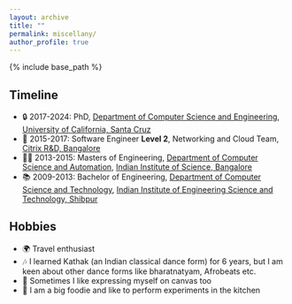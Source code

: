 ```yaml
---
layout: archive
title: ""
permalink: miscellany/
author_profile: true
---
```



{% include base_path %}

## Timeline

- 🔒 2017-2024: PhD, [Department of Computer Science and Engineering](https://engineering.ucsc.edu/departments/computer-science-and-engineering/), [University of California, Santa Cruz](https://www.ucsc.edu/about/)
- 💼 2015-2017: Software Engineer <b> Level 2</b>, Networking and Cloud Team, [Citrix R&D, Bangalore]()
- 👩‍💻 2013-2015: Masters of Engineering, [Department of Computer Science and Automation](https://www.csa.iisc.ac.in), [Indian Institute of Science, Bangalore](https://iisc.ac.in)
- 📚 2009-2013: Bachelor of Engineering, [Department of Computer Science and Technology](https://www.iiests.ac.in/IIEST/AcaUnitDetails/CST), [Indian Institute of Engineering Science and Technology, Shibpur](https://www.iiests.ac.in)

## Hobbies 

- 🌍 Travel enthusiast 
- 🎶 I learned Kathak (an Indian classical dance form) for 6 years, but I am keen about other dance forms like bharatnatyam, 
Afrobeats etc.
- 🎨 Sometimes I like expressing myself on canvas too
- 🍜 I am a big foodie and like to perform experiments in the kitchen

